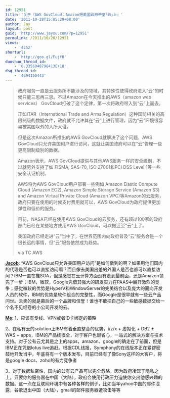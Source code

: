 ```yaml
---
id: 12951
title: '关于『AWS GovCloud：Amazon把美国政府带至｢云｣上』'
date: '2011-10-28T15:05:29+08:00'
author: Jay
layout: post
guid: 'http://www.jayxu.com/?p=12951'
permalink: /2011/10/28/12951
views:
    - '4252'
shorturl:
    - 'http://goo.gl/Fujf0'
duoshuo_thread_id:
    - '6.3356048796413E+18'
dsq_thread_id:
    - '4694150443'
---
```


<blockquote>政府服务一直是云服务所不能涉及的领域，其特殊性使得政府进入“云”的时候只能三思再三思。不过Amazon在今天推出的AWS（amazon web services） GovCloud打破了这个定律，第一次将政府带入到“云”上面去。

正如ITAR（International Trade and Arms Regulation）这种国防相关的高限制级的数据文件，政府就不允许其在“云”上进行管理，因为“云”环境很容易被美国以外的人所入侵。

但是这次Amazon所推出的AWS GovCloud就解决了这个问题，AWS GovCloud只允许美国用户进行访问，这就让美国政府可以在“云”管理一些更高限制级别的数据。

Amazon表示，AWS GovCloud提供与其他AWS服务一样的安全级别，不过就另外支持了如 FISMA, SAS-70, ISO 27001和PCI DSS Level 1等一些安全认证机制。

AWS将为AWS GovCloud用户部署一些例如 Amazon Elastic Compute Cloud (Amazon EC2), Amazon Simple Storage Service (Amazon S3) and Amazon Virtual Private Cloud (Amazon VPC)等Amazon的云服务，政府只要在使用的时候支付费用就可以，AWS GovCloud为政府提供更加弹性和低价的服务。

目前，NASA已经在使用AWS GovCloud的云服务，还有超过100家的政府部门已经在某些地方使用AWS GovCloud，可以搬迁至“云”上了。

美国政府已经走进“云”当中了，在世界范围内向政府普及“云”服务会是一个很长远的事情，但“云”服务依然成为趋势。

via TC AWS</blockquote>
<span style="text-decoration: underline;"><strong>Jacob</strong></span>: “AWS GovCloud只允许美国用户访问”是如何做到的啊？如果用他们国内的代理是否也可以直接访问啊？而且像去美国出差的外国人是否也都可以直接访问？IBM一直在推SOA，但是感觉在云计算方面没有走到最前面，还是Amazon领先了一步；IBM，微软，Google凭借其强大的研发实力在PAAS中展开激烈的竞争；感觉微软的优势是HyperV和WindowServer的完美结合以及庞大的面向开发人员的软件，IBM的优势是软件组合的完整性，而Google是很早就有一些云产品问世。云卖的就是幕后的一个品牌和信誉！谁也不敢把自己的一些敏感数据交给一个名不见经卷的小公司开发的云。

<span style="text-decoration: underline;"><strong>Me</strong></span>: 1、应该有专线、VPN或者ID卡绑定的策略

2、在私有云的solution上IBM有着垂直整合的优势，i/z/x + 虚拟化 + DB2 + WAS + apps，IBM的产品线很全，对于客户也很省心，一站式的解决方案与技术支持。对于公有云尤其是之上的apps，amazon、google的确走在了前面，但是IBM正在凭借lotus live追赶。根据CDL线报，Symphony的在线版本正在紧锣密鼓地开发当中，年底将有一个版本发布，目前已经有了像Sony这样的大客户，将是google docs、zoho的有力竞争者

3、对于数据私密性，国内的公有云产品可以完全忽略，因为政府凌驾于隐私之上，只要你的服务器在中国（大陆），政府会使用行政压力迫使你交出他感兴趣的数据。这一点在互联网环境中有各种各样的例子，比如当年yahoo中国的邮件泄露，谷歌退出中国（大陆），gmail的邮件服务器遭攻击等等



&nbsp;